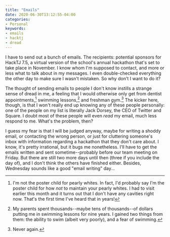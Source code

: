 ```yaml
---
title: "Emails"
date: 2020-06-30T13:12:55-04:00
categories:
- Personal
keywords:
- emails
- hacktj
- dread
---
```

I have to send out a bunch of emails. The recipients: potential sponsors for HackTJ 7.5, a virtual version of the school\'s annual hackathon that\'s set to take place in November. I know whom I\'m supposed to contact, and more or less what to talk about in my messages. I even double-checked everything the other day to make sure I wasn\'t mistaken. So why don\'t I want to do it?

The thought of sending emails to people I don\'t know instills a strange sense of dread in me, a feeling that I would otherwise only get from dentist appointments,[^1] swimming lessons,[^2] and freshman gym.[^3] The kicker here, though, is that I won\'t really end up knowing any of these people personally: one of the people on my list is literally Jack Dorsey, the CEO of Twitter and Square. I doubt most of these people will even *read* my email, much less respond to me. What\'s the problem, then?

[^1]: I\'m not the poster child for pearly whites. In fact, I\'d probably say I\'m the poster child for how *not* to maintain your pearly whites. I had to visit earlier this month and it turns out that I don\'t have any cavities right now. That\'s the first time I\'ve heard that in years!

[^2]: My parents spent thousands--maybe tens of thousands--of dollars putting me in swimming lessons for nine years. I gained two things from them: the ability to swim (albeit very poorly), and a fear of swimming.

[^3]: Never again.

I guess my fear is that I will be judged anyway, maybe for writing a shoddy email, or contacting the wrong person, or just for cluttering someone\'s inbox with information regarding a hackathon that they don\'t care about. I know, it\'s pretty irrational, but it bugs me nonetheless. I\'ll have to get the emails written and sent sometime--probably before our team meeting on Friday. But there are still two more days until then (three if you include the day of), and I don\'t think the others have finished either. Besides, Wednesday sounds like a good \"email writing\" day...
